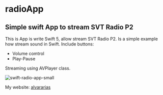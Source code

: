 # radioApp
## Simple swift App to stream SVT Radio P2 

This is App is write Swift 5, allow stream SVT Radio P2. Is a simple example how stream sound in Swift.
Include buttons:

* Volume comtrol
* Play-Pause

Streaming using AVPlayer class.

![swift-radio-app-small](https://user-images.githubusercontent.com/7523384/108477011-fbc95700-7292-11eb-975d-a843ece20c66.png)

My website:  [alvararias](https://alvararias.se/portfolio)



